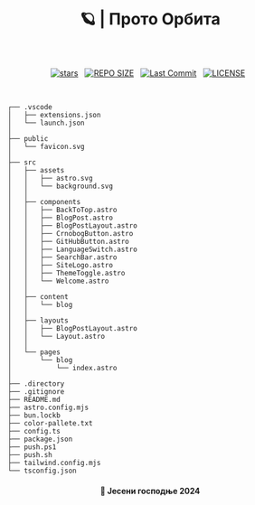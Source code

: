 # <p align="center">🪐 | Прото Орбита</p>

<br>

<div align="center">
<p>
<a href="https://github.com/crnobog69/proto-orbita/stargazers"><img src="https://img.shields.io/github/stars/crnobog69/proto-orbita?style=for-the-badge&logo=starship&color=C9CBFF&logoColor=C9CBFF&labelColor=302D41" alt="stars"><a>&nbsp;&nbsp;
<a href="https://github.com/crnobog69/proto-orbita/"><img src="https://img.shields.io/github/repo-size/crnobog69/proto-orbita?style=for-the-badge&logo=linux&logoColor=f9e2af&label=Size&labelColor=302D41&color=f9e2af" alt="REPO SIZE"></a>&nbsp;&nbsp;
<a href="https://github.com/crnobog69/proto-orbita/commits/main/"><img src="https://img.shields.io/github/last-commit/crnobog69/proto-orbita?style=for-the-badge&logo=github&logoColor=eba0ac&label=Last%20Commit&labelColor=302D41&color=eba0ac" alt="Last Commit"></a>&nbsp;&nbsp;
<a href="https://github.com/crnobog69/proto-orbita/LICENSE"><img src="https://img.shields.io/github/license/crnobog69/proto-orbita?style=for-the-badge&logo=&color=CBA6F7&logoColor=CBA6F7&labelColor=302D41" alt="LICENSE"></a>&nbsp;&nbsp;
</p>
</div>

<br>

```
┌── .vscode
│   ├── extensions.json
│   └── launch.json
│
├── public
│   └── favicon.svg
│
├── src
│   ├── assets
│   │   ├── astro.svg
│   │   └── background.svg
│   │
│   ├── components
│   │   ├── BackToTop.astro
│   │   ├── BlogPost.astro
│   │   ├── BlogPostLayout.astro
│   │   ├── CrnobogButton.astro
│   │   ├── GitHubButton.astro
│   │   ├── LanguageSwitch.astro
│   │   ├── SearchBar.astro
│   │   ├── SiteLogo.astro
│   │   ├── ThemeToggle.astro
│   │   └── Welcome.astro
│   │
│   ├── content
│   │   └── blog
│   │
│   ├── layouts
│   │   ├── BlogPostLayout.astro
│   │   └── Layout.astro
│   │
│   └── pages
│       └── blog
│           └── index.astro
│
├── .directory
├── .gitignore
├── README.md
├── astro.config.mjs
├── bun.lockb
├── color-pallete.txt
├── config.ts
├── package.json
├── push.ps1
├── push.sh
├── tailwind.config.mjs
└── tsconfig.json
```

#### <p align="center">🍂 Јесени господње 2024</p>

